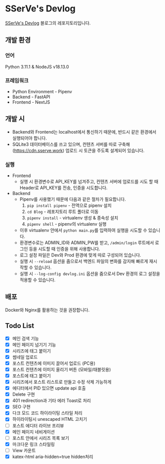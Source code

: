 # SSerVe's Devlog
[SSerVe's Devlog](https://blog.sserve.work) 블로그의 레포지토리입니다.

## 개발 환경
### 언어
Python 3.11.1 & NodeJS v18.13.0  
### 프레임워크
- Python Environment - Pipenv
- Backend - FastAPI
- Frontend - NextJS

## 개발 시
- Backend와 Frontend는 localhost에서 통신하기 때문에, 반드시 같은 환경에서 실행되어야 합니다.
- SQLite3 데이터베이스를 쓰고 있으며, 컨텐츠 서버를 따로 구축해 (https://cdn.sserve.work) 업로드 시 토큰을 주도록 설계되어 있습니다.

### 실행
- Frontend
  + 실행 시 환경변수로 API_KEY를 넘겨주고, 컨텐츠 서버에 업로드를 시도 할 때 Header로 API_KEY를 전송, 인증을 시도합니다.
- Backend
  + Pipenv를 사용했기 때문에 다음과 같은 절차가 필요합니다.
    1. `pip install pipenv` - 전역으로 pipenv 설치
    2. `cd Blog` - 레포지토리 루트 폴더로 이동
    3. `pipenv install` - virtualenv 생성 & 종속성 설치
    4. `pipenv shell` - pipenv의 virtualenv 실행
  + 이후 virtualenv 안에서 `python main.py`를 입력하여 실행을 시도할 수 있습니다.
  + 환경변수로는 ADMIN_ID와 ADMIN_PW를 받고, `/admin/login` 루트에서 로그인 등을 시도할 때 인증을 위해 사용합니다.
  + 로그 설정 파일은 Dev와 Prod 환경에 맞게 따로 구성되어 있습니다.
  + 실행 시 `--reload` 옵션을 줌으로서 백엔드 파일의 변화를 감지해 빠르게 재시작할 수 있습니다.
  + 실행 시 `--log-config devlog.ini` 옵션을 줌으로서 Dev 환경의 로그 설정을 적용할 수 있습니다.

## 배포
Docker와 Nginx를 활용하는 것을 권장합니다.

## Todo List

- [X] 메인 검색 기능
- [X] 메인 페이지 넘기기 기능
- [X] 시리즈에 태그 붙이기
- [X] 썸네일 업로드
- [X] 포스트 컨텐츠에 이미지 끌어서 업로드 (PC용)
- [X] 포스트 컨텐츠에 이미지 올리기 버튼 (모바일/태블릿용)
- [X] 포스트에 태그 붙이기
- [X] 시리즈에서 포스트 리스트로 만들고 수정 삭제 가능하게
- [X] 에디터에서 PID 있으면 update api 호출
- [X] Delete 구현
- [X] 401 redirection과 기타 에러 Toast로 처리
- [X] SEO 구현
- [X] 다크 모드 코드 하이라이팅 스타일 처리
- [X] 하이라이팅시 unescaped HTML 고치기
- [ ] 포스트 에디터 라이브 프리뷰
- [X] 메인 페이지 네비게이션
- [ ] 포스트 안에서 시리즈 목록 보기
- [X] 마크다운 링크 스타일링
- [ ] View 카운트
- [X] katex-html aria-hidden=true hidden처리